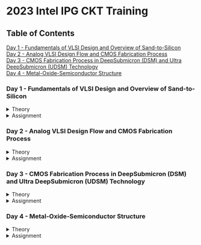 # 2023 Intel IPG CKT Training

## Table of Contents
<a href="#one">Day 1 - Fundamentals of VLSI Design and Overview of Sand-to-Silicon</a>
<br>
<a href="#two">Day 2 - Analog VLSI Design Flow and CMOS Fabrication Process</a>
<br>
<a href="#three">Day 3 - CMOS Fabrication Process in DeepSubmicron (DSM) and Ultra DeepSubmicron (UDSM) Technology</a>
<br>
<a href="#four">Day 4 - Metal-Oxide-Semiconductor Structure</a>
<br>

<a name="user-content-one"></a>
### Day 1 - Fundamentals of VLSI Design and Overview of Sand-to-Silicon

<details>
<summary>Theory</summary>
<br>
  
1. **VLSI Circuit Design Course Details**

| Digital Logic Design                | Electric Circuit Design                                        | Semiconductor Devices                     |
| ------------------------------------|:--------------------------------------------------------------:| -----------------------------------------:|
| Logic gates                         | Resistor, capacitor, inductor, voltage source & current source | Conductor, semicondictor & insulator      |
| Truth table and K-Map               | Charge, current, voltage, power, & energy                      | Silicon & Germanium                       |
| Combinational Lofic Circuit         | KCL & KVL                                                      | Drift & Diffusion                         |
| Mux and Decoder based logic designs | Mesh and Nodal Analysis                                        | Intrinsic and Extrinsic Semiconductor     |
| Sequential Logic Circuits           | Circuit Theorem: Superposition, Thevenin's                     | Semiconductor Diode, BJT & MOSFET         |
| Logic states                        | RC circuits and Transients                                     | Operation, Characteristics & Band Diagram |
| Timing Diagrams                     | Assignment                                                     | Assignment                                |
| Assignment
<br>
  
2. **Overview of VLSI Design**

**Wafer and Die**
- Wafer diameter is approximate 12 inch (~300mm)
- Single wafer contails ~10k die.
- General die size is 1mm x 1mm or 2mm x 2mm
- All eletric components fabricated on each and every single die.

![image](https://user-images.githubusercontent.com/121998024/211214116-faea14d9-052b-405f-ad9e-f4420f40e5ec.png)

**Packaged Chip**
- Central part of the chip is called die.
- Types of packaging are
  - SIP (Syatem in Packages)
  - DIP (Dual-in-Line Package)
  - QFN (Quad Flat No-Lead Package)
  - BGA (Ball Grid Array)

![image](https://user-images.githubusercontent.com/121998024/211214479-6a1c246d-f587-4969-a005-638e460e7bd8.png)

**Inside the Die**
<br>
![image](https://user-images.githubusercontent.com/121998024/211214585-0118cfb3-8977-467d-8853-54786fa3694f.png)

- **Memory and Memory Controller**:
  - Static Random Access Memory (SRAM) and SRAM controller
  
- **Digital**:
  - Made up of gates, muxes, decoders, counters, resistors, FSM, & etc...
  - All are made by standard cells and deigned by using semicustom VLSI design flow.

- **Analog & RF**:
  - Consists of:
    - Clock component (VCO and PLL)
    - Reference and registered voltage (Bandgap reference, LDO, DC-DC converter)
    - Data component (PRBS generator)
    - Amplifiers & Filters
    - Interfaces (ADC & DAC)
  - All are made and designed by custom VLSI design flow.
 <br>

3. **VLSI Design Methodology**
  
**Field Programming Gate Array (FPGA) Based Design**
  - Faster prototyping and cost-saving
  - FPGA chip consists of:
    - Input/output buffers
    - Array of configurable logic blocks (CLBs)
    - Programmable interconnect structures
  - The programming of interconnects is achieved by programming of RAM
  - Signal routing between the CLBs and the I/O blocks established by configurable switching matrices

![image](https://user-images.githubusercontent.com/121998024/211215820-e6b756cf-1b84-4ce0-b78f-fa22a2bc5551.png)

ASIC (Application Specific Integrated Circuit)  
**Standard Cell Based Design** (aka Semi Custom Design)
  - Develop a standard cell library which storing all the developed, characterized logic cells.
  - The height of all cells are always constant for a particular technology (eg: 14nm, 7nm technology)
  - Each cell is characterized according to several different categories, for example:
    - Delay time vs load capacitance and input transition
    - Circuit simulation model, Timing simulation model, Fault simulation model
    - Cell data for place-and route
    - Mask data

**Full Custom Design**
  - No library is using.
  - Designers has to take care of the geometry, orientation, & placement of every transistors in a full-custom layouts. Causing low profuctivity issue.
  - High development cost hence, rarely use in digital VLSI design.
  - All the analog and RF designs are full custom design.
<br>

4. **VLSI Design Quality**

**Testability**
  - Generation of good test vector.
  - Availability of good test fixture at speed.
  - Design of testable chip.
  
**Yield and Manufacturability**
  - Yield: No. of tested ok chips/Total no. of Chips
  - Functional Yield: Checks at lower speed.
  - Parametric Yield: Checks at required speed.

**Reliability**
  - ESD and EOS
  - Electromigration
  - Oxide breakdown
  - Power and ground bouncing
  - On-chip noise and cross-talk
  
**Technology Upgradability**
  - Design style should be chosen such that the technology update of the chip of functional module for design reuse can be achieved quickly with minimal cost.
<br>

5. **Types of Package**
  
**Pin-through-hole (PTH)**
  - Drill holes in PCB, high cost in soldering process.

![image](https://user-images.githubusercontent.com/121998024/211217332-e14672dc-a8eb-4b9e-a158-adb58bf94142.png)

**Surface Mount Technology (SMT)**
  - Solder the die directly on the PCB, cost and space saving,but expensive tools needed for soldering.
  
![image](https://user-images.githubusercontent.com/121998024/211217392-0a8c4590-da08-4486-83f3-cd6635968227.png)

**Plastic**
  - Dominant for many years but it has the disadvantage of being permeable to environmental moisture.
  
**Ceramic**
  - Power consumption, performance and environmental requirements.
<br>
  
6. **Evolution of Package Technology**

![image](https://user-images.githubusercontent.com/121998024/211217543-04bd2680-0a5f-4c29-b196-4c869a5e67b9.png)

![image](https://user-images.githubusercontent.com/121998024/211217561-8e0d2810-addc-4e7d-8f41-e20fce3f06c7.png)
 
<br>
</details>


<details>
<summary>Assignment</summary>
<br>

<br>
</details>



<a name="user-content-two"></a>
### Day 2 - Analog VLSI Design Flow and CMOS Fabrication Process

<details>
<summary>Theory</summary>
<br>

1. **Analog IC Design Process**

![image](https://user-images.githubusercontent.com/121998024/214596783-1040ff01-5b26-40a9-9fbf-8b29831627f6.png)

| Electrical Design                    | Physical Design                                                | Test Design                                         |
| -------------------------------------|:--------------------------------------------------------------:| ---------------------------------------------------:|
| Electrical design is a process of implementing the specifications to a circuit.| Physical design is a process of representing electrical design into a layout which consists of many distinct geometrical rectangle at various levels. | Test design is a process of coordinating, planning, and implementing the measurement of the analog integrated circuit performance. |
| Electrical design requires active and passive device electrical models for: | Physical design requires:     | Types of test:                                |         
| - Creating the design                                                       | - Entering various geometries | - Functional                                  |
| - Verifying the design                                                      | - Follows DRC                 | - Parametric                                  |
| - Determining the robustness of the design                                  | - Check LVS                   | - Static                                      |         |                                                                             | - Extract parasitic           | - Dynamic                                     |        
<br>
 
2. **Analog IC Design Process and its Relation with CAD and PDK**  

![image](https://user-images.githubusercontent.com/121998024/214637527-2c857592-546d-4888-b321-9e022169a75a.png)
<br>

3. **Role of Circuit Designer**

The reason why it is so important that a VLSI circuit designer need to have a deeper understading on a CMOS manufacturing process:
- Instead of an ideal circuit, a circuit designer should always design a practical circuit based on the device
limits, technology constraints and physical implementations as the physical implementation of the circuit has a major impact on performance,
power and cost.
- Circuit designer need to have a very good understanding of layout design, so that in less iterations the design can be fridged.
- Circuit designer should always discuss with the layout designer for better and efficient circuit design and physical implementation. 
<br>

4. **CMOS Technology**

Why We Use CMOS Technology In IC Design ?
<br>  
Please refer to the comparison of MOSFET and BJT from an analog viewpoint [Allen-Holberg]

| Comparison Feature                   | BJT                                         | MOSFET                                |
| -------------------------------------|:-------------------------------------------:| -------------------------------------:|
| Cut-off Frequency (FT)               | High                                        | Less                                  |
| Noise (at same thermal noise)        | Less 1/f                                    | More 1/f                              |
| DC Range of Operation                | 9 decades of exponential current versus VBE | 2-3 decades of square law behaviour   |
| Transconductance (Same Current)      | Larger by 10X                               | Smaller by 10X                        |
| Small Signal Output Resistance       | Slightly larger                             | Smaller for short channel             |
| Switch Implementation                | Poor                                        | Good                                  |
| Capacitor                            | Voltage dependent                           | More option                           |
| Performance/Power Ratio              | High                                        | Low                                   |
| Technology Improvement               | Slower                                      | Faster                                |

- Almost every comparison favours BJT, however a similar comparison made from digital viewpoint would come up on the side of CMOS. Since large volume mixed-mode technology will be driven by digital demands, CMOS is an obvious choice.
<br>

**Categorization of the CMOS Technology**
- Submicron Technology: Lmin ≥ 0.35 µm
- Deep Submicron Technology (DSM): 0.1 µm ≤ Lmin ≤ 0.35 µm
- Ultra-Deep Submicron Technology (UDSM): Lmin ≤ 0.1 µm
- BiCMOS Technology: Lmin = 0.5 µm  
<br>

5. **CMOS Fabrication Process**  
 
Process Steps:  

<details>
<summary>1. Wafer Formation (Sand-to-Silicon)</summary>

- The raw material used in CMOS fabs is a wafer or disk of silicon, roughly 75mm to 300mm (12 inch) in diameter and less than 1mm thick.

![image](https://user-images.githubusercontent.com/121998024/215015972-565ed30e-ef4a-4e7c-86cb-ea0ce3f6cd87.png)
    
- Wafers are cut from boules, cylindrical ingots of singlecrystal silicon, that have been pulled from a crucible of pure molten silicon.
- Controlled amounts of impurities are added to the melt to provide the crystal with the required electrical properties.
- A seed crystal is dipped into the melt to initiate crystal growth.
- The seed is gradually withdrawn vertically from the melt while simultaneously being rotated, as shown in Figure below.

![image](https://user-images.githubusercontent.com/121998024/215014614-80bdaeb4-05a4-4b4a-9345-c9196570c605.png)

- The molten silicon attaches itself to the seed and recrystallizes as it is withdrawn.
- The seed withdrawal and rotation rates determine the diameter of the ingot.
- Growth rates vary from 30 to 180 mm/hour.  
<br>
</details>

<details>
<summary>2. Photolithography</summary>

- The patterning is achieved by a process called photolithography.
- The primary method for defining areas of interest (i.e., where we want material to be present or absent) on a wafer is by the use of photoresists.
- The wafer is coated with the photoresist and subjected to selective illumination through the photomask.
- A photomask is constructed with chromium (chrome) covered quartz glass. A UV light source is used to expose the photoresist.
- A developer solvent is then used to dissolve the soluble unexposed photoresist, leaving islands of insoluble exposed photoresist.
  
![image](https://user-images.githubusercontent.com/121998024/215020673-3184bad6-3f3e-420b-9461-bbf630fe5b4d.png)
<br>
</details>

<details>
<summary>3. Well and Channel Formation</summary>

- There are 4 CMOS technology processes
  - **N-well process**: In a n-well process, the pMOS transistors are built in a n-well and the nMOS transistor is placed in the p-type substrate.
  - **P-well process**: In a p-well process, the nMOS transistors are built in a p-well and the pMOS transistor is placed in the n-type substrate. p-well processes were used to optimize the pMOS transistor performance.
  - **Twin-well process**: Twin-well processes accompanied the emergence of n-well processes. A twinwell process allows the optimization of each transistor type.
  - **Triple-well process**: The triple-well process has emerged to provide good isolation between analog and digital blocks in mixed-signal chips; it is also used to    isolate high-density dynamic memory from logic.

![image](https://user-images.githubusercontent.com/121998024/215021729-239e5132-6b99-4a19-802a-e5b6c0b027cc.png)
<br>
</details>  

<details>
<summary>4. Silicon Dioxide (Sio2)</summary>

- Oxidation of silicon is achieved by heating silicon wafers in an oxidizing atmosphere. The following are some common approaches:
  - Wet Oxidation: when the oxidizing atmosphere contains water vapor.
    - The temperature is usually between 900 °C and 1000 °C.
    - Wet oxidation is a rapid process.
  
  - Dry Oxidation: when the oxidizing atmosphere is pure oxygen.
    - Temperatures are in the region of 1200 °C to achieve an acceptable growth rate.
    - Dry oxidation forms a better quality oxide than wet oxidation.
    - It is used to form thin, highly controlled gate oxides, while wet oxidation may be used to form thick field oxides.
  
- Atomic Layer Deposition (ALD): when a thin chemical layer (material A) is attached to a surface and then a chemical (material B) is introduced to produce a thin layer of the required layer (i.e., SiO2––this can also be used for other various dielectrics and metals).
<br>
</details>

<details>
<summary>5. Isolation</summary>  

- Individual devices in a CMOS process need to be isolated from one another so that they do not have unexpected interactions.  
- The transistor gate consists of a thin gate oxide layer.
- The thick oxide used to be formed by a process called Local Oxidation of Silicon (LOCOS).
- A problem with LOCOS-based processes is the transition between thick andthin oxide, which extended some distance laterally to form a so-called bird’s beak.
- Starting around the 0.35 µm node, shallow trench isolation (STI) was introduced to avoid the problems with LOCOS.
- STI forms insulating trenches of SiO2 surrounding the transistors (everywhere except the active area).
<br>
</details>  

<details>
<summary>6. Gate Oxide</summary>

- This is the process is to form the gate oxide for the transistors. As mentioned, this is most commonly in the form of silicon dioxide (SiO2).The transistor gate consists of a thin gate oxide layer.
<br>
</details>
  
<details>
<summary>7. Gate and Source/Drain Formations</summary>

- Grow gate oxide wherever transistors are required (area = source + drain + gate)––elsewhere there will be thick oxide or trench isolation.
- Deposit polysilicon on chip.
- Pattern polysilicon (both gates and interconnect)
- Etch exposed gate oxide—i.e., the area of gate oxide where transistors are required that was not covered by polysilicon; at this stage, the chip has windows down to the well or substrate wherever a source/drain diffusion is required.
- Implant pMOS and nMOS source/drain regions.
<br>
</details>

<details>
<summary>8. Contacts and Metallization</summary>  

- Contact cuts are made to source, drain, and gate according to the contact mask. These are holes etched in the dielectric after the source/drain formation.
- Older processes commonly use aluminum (Al) for wires, although newer ones offer copper (Cu) for lower resistance.
- Tungsten (W) can be used as a plug to fill the contact holes (to alleviate problems of aluminum not conforming to small contacts).
<br>
</details>

<details>
<summary>9. Passivation</summary>
  
- The final processing step is to add a protective glass layer called passivation or over glass that prevents the ingress of contaminants.
- Openings in the passivation layer, called overglass cuts, allow connection to I/O pads and test probe points if needed.
<br>
</details>
  
<details>
<summary>10. Metrology</summary>

- Metrology is the science of measuring. Everything that is built in a semiconductor process has to be measured to give feedback to the manufacturing process.
<br>
</details>

<details>
<summary>CMOS Fabrication Process Steps Illustration</summary>  
<br>
  
1. **Substrate Creation**

![image](https://user-images.githubusercontent.com/121998024/215072649-8dc2d5e5-9d0d-4eae-b580-06836e0667c5.png)

2. **Oxidation Process**
- Grow a protective silicon dioxide, SiO2 on top of the silicon wafer.
  
![image](https://user-images.githubusercontent.com/121998024/215073368-bbfed27e-2c78-48ed-8163-baf20d217a8c.png)
  
3. **Photoresist**
- Deposit a layer of photoresist where photoresist is a light sensitive organic polymer. It will softens when exposed to the light.
  
![image](https://user-images.githubusercontent.com/121998024/215074993-c8f55a40-cd13-4161-ae39-3a8ac83a0ccd.png)

4. **Lithography**
- Photoresist is exposed through the n-well mask.

![image](https://user-images.githubusercontent.com/121998024/215075697-f1bd3128-f88a-4c7a-b84e-7e0b116fb45e.png)

![image](https://user-images.githubusercontent.com/121998024/215075909-5e6bc0bb-852d-4e9c-baec-04b677e8c473.png)
  
5. **Etching**
- Oxide layer is etched with Hydrofluoric acid where this acid only attacks oxide.

![image](https://user-images.githubusercontent.com/121998024/215080709-b258dd16-3f0e-4044-b936-d1f9d769c6d8.png)

6. **Strip Photoresist**
- The remaining photoresist is stripped off using the micture of acids called the piranah etch.
  
![image](https://user-images.githubusercontent.com/121998024/215081081-93d96320-00c8-47d2-9876-42cb3754605e.png)

![image](https://user-images.githubusercontent.com/121998024/215081173-f269fc03-2b45-459f-89e2-6884b99c507f.png)

7. **N-well Creation**
- N-well is formed with diffusion or ion implantation.
  
![image](https://user-images.githubusercontent.com/121998024/215081772-3ea4bb9b-0310-4176-8280-ee3fdeee4dac.png)

8. **Strip Oxide**
- Remaining oxide is stripped off using Hydrofluoric acid, HF
  
![image](https://user-images.githubusercontent.com/121998024/215082586-effe906b-e7c2-48d1-a138-81ae170f6985.png)

![image](https://user-images.githubusercontent.com/121998024/215082653-bdbc5563-296d-4874-9444-00dd3b5b239d.png)

9. **Thin Oxide Deposition**
- A very thin layer of gate oxide is deposited.

 ![image](https://user-images.githubusercontent.com/121998024/215083644-e6234c76-c4e3-44f3-ac52-0877703eed41.png)

10. **Polysilicon Deposition**
- Chemical Vapor Deposition (CVD) of silicon layer to form polysilicon.
  
![image](https://user-images.githubusercontent.com/121998024/215084250-75169e71-9c35-4b67-ab27-215139a6551e.png)

11. **Polysilicon Patterning**
- Lithography process is applied to pattern the polysilicon.
  
![image](https://user-images.githubusercontent.com/121998024/215084844-9ddc7db2-33d8-4342-8bd4-5c89c0864d6b.png)
  
![image](https://user-images.githubusercontent.com/121998024/215084975-1c4a546a-ea7f-4814-a6b1-3fda2cc930b3.png)

12. **Thick Oxide Deposition**

![image](https://user-images.githubusercontent.com/121998024/215085832-a857afbf-0c66-420c-8c6f-7fcc9bf30176.png)

13. **Etching of Thick Oxide**

![image](https://user-images.githubusercontent.com/121998024/215086205-2285f6e4-408c-4ebe-80ee-9d86beee2d5e.png)

![image](https://user-images.githubusercontent.com/121998024/215086283-b602b25d-d6ed-453d-94c8-e2c80c18f990.png)

14. **N+ Diffusion Region Creation**
- N+ diffusion for NMOS source and drain are formed.
  
![image](https://user-images.githubusercontent.com/121998024/215086509-8facbe8d-a3ff-471f-a704-9764049d17f0.png)

15. **Etching of Thick Oxide**
- Oxide is stripped off to complete the patterning step.
  
![image](https://user-images.githubusercontent.com/121998024/215086786-bacf1fad-8b3a-42cd-820b-75b452a3fa64.png)

![image](https://user-images.githubusercontent.com/121998024/215086974-1203a87f-0b20-469d-a589-13ab1f5e381f.png)

16. **P+ Diffusion Region Creation**
- P+ diffusion region for PMOS source and drain are formed along with substrate contact.

![image](https://user-images.githubusercontent.com/121998024/215087576-1372f107-5c09-4957-9750-02ab0bb1653e.png)

![image](https://user-images.githubusercontent.com/121998024/215087665-237e8c59-dd22-4a38-9ed1-7bbdac62f414.png)

17. **Thick Oxide Deposition**
- The chip is covered with thick field oxide.
  
![image](https://user-images.githubusercontent.com/121998024/215088484-f20ed51b-b1d2-4439-9bf9-18e557f6aa77.png)

- The oxide is then etched where contact cuts are needed.

![image](https://user-images.githubusercontent.com/121998024/215088749-f66fe27a-e8c8-4d97-bf56-e9ba4b098373.png)

![image](https://user-images.githubusercontent.com/121998024/215088889-80b4f881-b150-4a9d-8a89-c7eec8f19304.png)

18. **Contact Creation**

![image](https://user-images.githubusercontent.com/121998024/215089304-dd4512a7-0095-4679-b193-ea770e90ef95.png)
  
19. **Metalization**
- It is patterned to remove access metal.

![image](https://user-images.githubusercontent.com/121998024/215089683-3b16ace6-373d-40c8-9e7e-8fc47cffbbc2.png)  
<br>
</details>  
  
<br>
</details>

<details>
<summary>Assignment</summary>
<br>

Question 1

![image](https://user-images.githubusercontent.com/121998024/215314580-1c25f545-8968-4fc5-8b2d-3d2587a2306e.png)

Question 2
  
![image](https://user-images.githubusercontent.com/121998024/215314602-9b5a3a44-ae52-4227-bba9-51db545cdcb9.png)

Question 3

![image](https://user-images.githubusercontent.com/121998024/215314618-4e389cca-8588-448a-9b10-69f61619c2eb.png)

Question 4
  
![image](https://user-images.githubusercontent.com/121998024/215314644-b74740f1-6a06-4726-8482-738571c8249c.png)

Question 5
  
![image](https://user-images.githubusercontent.com/121998024/215314659-727ba0d2-ab6d-4e05-81fa-f3a2154d96d4.png)

Question 6
  
![image](https://user-images.githubusercontent.com/121998024/215314678-a12a485b-686b-43d6-bcf0-18e3e5094fcb.png)
  
Question 7
  
![image](https://user-images.githubusercontent.com/121998024/215314695-08e1d576-6cd9-4ce1-b5a1-e0403f0652ed.png)

Question 8
  
![image](https://user-images.githubusercontent.com/121998024/215314711-913b630e-c854-4795-b02a-d598044d873e.png)
  
<br>
</details>



<a name="user-content-three"></a>
### Day 3 - CMOS Fabrication Process in DeepSubmicron (DSM) and Ultra DeepSubmicron (UDSM) Technology

<details>
<summary>Theory</summary>
<br>

1. **Disadvantage of the Submicron CMOS Process**

- The use of reverse bias PN junctions to isolate transistors becomes impractical as the transistor sizes decreased/depleted.

![image](https://user-images.githubusercontent.com/121998024/215318848-4939ca25-d1be-4529-b0d5-3021bf8e8ef7.png)
<br>

2. **Local Oxidation of Silicon (LOCOS) Isolation Process**
(Local Oxidation of Silicon, LOCOS is the traditional isolation technique used in submicron processes.)

Process Steps:
- A very thin layer silicon dioxide is grown on the wafer, called as pad oxide. Then a layer of silicon nitride is deposited which is used as an oxide barrier.

![image](https://user-images.githubusercontent.com/121998024/215322024-d310992f-c0a1-4472-945c-7d3208247ce1.png)

- Then photolithography is done to pattern and etch the nitride and pad oxide where the thick oxide will be grown.

![image](https://user-images.githubusercontent.com/121998024/215322100-28c3c7ba-7672-4540-9dfd-3eca34371bdf.png)

- Then by thermal oxidation process thick oxide is grown in the exposed area.

![image](https://user-images.githubusercontent.com/121998024/215322136-44fba5b8-ae36-4f5b-b7a3-98319e4dcfda.png)

- The last step is the removal of the silicon nitride layer.

![image](https://user-images.githubusercontent.com/121998024/215322272-0636722f-dff9-4037-ae08-3bebd82272c7.png)

  - The disadvantage of the LOCOS technique is the bird’s beak effect and the surface area which is lost to this encroachment.
  - The advantage of LOCOS fabrication process is simple process flow and high oxide quality because the whole LOCOS structure is thermally grown.
<br>

3. **Shallow Trench Isolation Technology**
- Shallow trench isolation (STI) allows closer spacing of transistors by eliminating the depletion region at the surface and Bird’s beak effect due to LOCOS process.

![image](https://user-images.githubusercontent.com/121998024/215322742-5a972f26-b4e8-4829-b7cb-b4d744112315.png)

Shallow Trench Isolation Technology Process Steps:
- Shallow Trench Isolation (STI) isolation is the preferred isolation process for deep-submicron process because it completely avoids Bird’s beak shape characteristics.
  
![image](https://user-images.githubusercontent.com/121998024/215323653-3b9f4072-b0b7-46c7-b3f5-6d4eb67048ee.png)

  - Cover the silicon wafer with pad oxide and silicon nitride.
  - First etch nitride and pad oxide. Next, an anisotropic etch is made in the silicon to a depth of 0.4 to 0.5 microns.
  - Grow a thin thermal oxide layer on the trench walls.
  - A CVD dielectric film is used to fill the trench.
  - A chemical mechanical polishing (CMP) step is used to polish back the dielectric layer until the nitride is reached. The nitride acts like a CMP stop layer.
  - Densify the dielectric material at 900°C and strip the nitride and pad oxide.
- STI advantage is more suitable for the increased density in a small area because it allows forming smaller isolation regions.
- The disadvantage is larger number of process steps.
<br>

4. **Deep Submicron (DSM) CMOS Technology**

![image](https://user-images.githubusercontent.com/121998024/215327504-6bba5ce1-5250-40cf-87f2-0693de4adfe5.png)

- Deep Submicron (DSM) technology provides:
  - A deep n-well that can be utilized to reduce substrate noise coupling.
  - A MOS Varactor that can be used to make voltage controlled oscillators (VCOs).
  - Different types of resistors in deep submicron (DSM), for example: diffused and/or implanted resistors, well resistors, poly resistors, and metal resistors.
  
  ![image](https://user-images.githubusercontent.com/121998024/215327871-69cf1296-3e29-478f-9863-2a0e1c995988.png)

  - At least 6 levels of metal that can form many useful structures such as inductors, capacitors, and transmission lines.
  - Different types of capacitors in deep submicron (DSM), for example: Metal-Insulator-Metal (MIM) Capacitor and Polysilicon-Polysilicon Capacitor.
  
  ![image](https://user-images.githubusercontent.com/121998024/215328431-16db20d5-002f-4033-b632-195b7c02c8da.png)
<br>

5. Fabrication Steps for a Deep Submicron (DSM) CMOS Process  
  
<details>
<summary>1. Starting Material</summary>
  
- The substrate should be highly doped to act like a good conductor.

![image](https://user-images.githubusercontent.com/121998024/215329449-8277acff-10a2-4c8b-a7d4-a6ca5e8ff44d.png)
<br>
</details>  

<details>
<summary>2. n and p-well creation</summary>
  
- These are the areas where the transistors will be fabricated - NMOS in the p-well and PMOS in the n-well. It is done by implantation followed by a deep diffusion.

![image](https://user-images.githubusercontent.com/121998024/215331025-b1f12bd7-17a1-40cb-bfbd-a31aced3a906.png)
<br>
</details>

<details>
<summary>3. Sallow Trench Isolation</summary>
  
- The shallow trench isolation (STI) electrically isolates one region/transistor from another.

![image](https://user-images.githubusercontent.com/121998024/215331138-c04beaa2-df42-49b0-bfe9-8b8403155ca9.png)
<br>
</details>
  
<details>
<summary>4. Threshold Shift and Anti-Punch through Implants</summary>
  
- The natural thresholds of the NMOS is about 0V and of the PMOS is about –1.2V. An p-implant is used to make the NMOS harder to invert and the PMOS easier resulting in threshold voltages balanced around zero volts.
- Also an implant can be applied to create a higher-doped region beneath the channels to prevent punch-through from the drain depletion region extending to source depletion region.

![image](https://user-images.githubusercontent.com/121998024/215331269-b6f2a4d2-15f2-4bff-885b-9fa71fddb4de.png)
<br>
</details>  
  
<details>
<summary>5. Thin Oxide and Polysilicon Gate</summary>
  
- A thin oxide is deposited followed by polysilicon. These layers are removed where they are not wanted.  

![image](https://user-images.githubusercontent.com/121998024/215331374-e6fb9164-9622-41e6-9ee7-79412dab82aa.png)
<br>
</details> 
  
<details>
<summary>6. Lightly Doped Source and Drain</summary>
  
- A lightly-doped implant is used to create a lightly-doped source and drain next to the channel of the MOSFETs.  

![image](https://user-images.githubusercontent.com/121998024/215331470-4cbf8d49-11e0-473b-9538-ef7ec6269bb6.png)
<br>
</details>  
  
<details>
<summary>7. Sidewall Spacer</summary>

- A layer of dielectric is deposited on the surface and removed in such a way as to leave “sidewall spacers” next to the thin-oxide-polysilicon-polycide sandwich. These sidewall spacers will prevent the part of the source and drain next to the channel from becoming heavily doped.  

![image](https://user-images.githubusercontent.com/121998024/215331736-9855c42d-90ce-42c6-bc4f-6d5088194807.png)
<br>
</details>
  
<details>
<summary>8. Implantation of Havily Doped Source and Drain</summary>

- Note that not only does this step provide the completed sources and drains but allows for ohmic contact into the wells and substrate.

![image](https://user-images.githubusercontent.com/121998024/215331805-d237fd96-c857-45be-a9d8-557a2f947df2.png)
<br>
</details>  
  
<details>
<summary>9. Siliciding (Salicide and Polyside)</summary>

- This step reduces the resistance of the bulk diffusions and polysilicon and forms an ohmic contact with material on which it is deposited.

![image](https://user-images.githubusercontent.com/121998024/215331918-f87814c0-bdd1-4a59-a201-4ba1663e592c.png)
<br>
</details>    
  
<details>
<summary>10. Intermediate Oxide Layer</summary>

- An oxide layer is used to cover the transistors and to planarize the surface.

![image](https://user-images.githubusercontent.com/121998024/215332122-aeb3530c-c746-44b2-9057-f9fafa15decd.png)
<br>
</details>
  
<details>
<summary>11. First Level Metal</summary>

- Tungsten plugs are built through the lower intermediate oxide layer to provide contact between the devices, wells and substrate to the first-level metal.

![image](https://user-images.githubusercontent.com/121998024/215332202-432e6d8c-4155-4a8c-9546-059fba675bc0.png)
<br>
</details>
  
<details>
<summary>12. Second Level Metal</summary>

- The previous step is repeated for the second-level metal.

![image](https://user-images.githubusercontent.com/121998024/215332269-7ccedad3-40c5-4898-864b-2ae4f6dddc42.png)
  
Final Product:
![image](https://user-images.githubusercontent.com/121998024/215332313-0bdb5dc2-44e5-44ae-b25c-f2860c11d174.png)
<br>
</details>
<br>

6. **Summary of Deep Submicron (DSM) CMOS Fabrication Process**
- DSM technology typically has a minimum channel length between 0.35μm and 0.1μm
- DSM technology addresses the problem of excessive depletion region widths in junction isolation techniques by using shallow trench isolation
- DSM technology may have from 4 to 8 levels of metal
- Lightly doped drains and sources are a key aspect of DSM technology  
<br>

7. **Ultra Deep Submicron (UDSM) CMOS Technology**
  USDM Technology Main Features
  - Lmin ≤ 0.1 microns
  - Minimum feature size less than 100 nanometers
  - Today’s state of the art:
    - 22 nm drawn length
    - 5 nm lateral diffusion (12 nm gate length)
    - 1 nm transistor gate oxide
    - 8 layers of copper interconnect
  - Specialized processing is used to increase drive capability and maintain low off currents
<br>

8. **Advantage of UDSM CMOS Technology**

 **Digital Viewpoint**:
   - Improved Ion/Ioff
   - Reduced gate capacitance
   - Higher drive current capability
   - Reduced interconnect density
   - Reduction of active power
  
 **Analog Viewpoint**:
   - More levels of metal
   - Higher cutoff frequency
   - Higher capacitance density
   - Reduced junction capacitance per transconductance
   - More speed  
<br>

9. **Disadvantage of UDSM CMOS Technology**

  **Analog Viewpoint**:
  - Reduction in power supply resulting in reduced headroom
  - Gate leakage currents
  - Reduced small signal intrinsic gain
  - Increased nonlinearity
  - Increased noise and poorer matching
  
<br>
</details>


<details>
<summary>Assignment</summary>
<br>

<br>
</details>



<a name="user-content-four"></a>
### Day 4 - Metal-Oxide-Semiconductor Structure

<details>
<summary>Theory</summary>
<br>

<br>
</details>


<details>
<summary>Assignment</summary>
<br>

<br>
</details>











